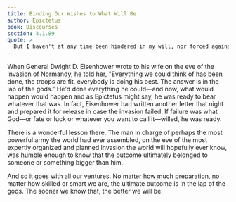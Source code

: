 ```yaml
---
title: Binding Our Wishes to What Will Be
author: Epictetus
book: Discourses
section: 4.1.89
quote: >
  But I haven't at any time been hindered in my will, nor forced against it. And how is this possible? I have bound up my choice to act with the will of God. God wills that I be sick, such is my will. He wills that I should choose something, so do I. He wills that I reach for something, or something be given to me—I wish for the same. What God doesn't will, I do not wish for.
---
```


When General Dwight D. Eisenhower wrote to his wife on the eve of the invasion of Normandy, he told her, "Everything we could think of has been done, the troops are fit, everybody is doing his best. The answer is in the lap of the gods." He'd done everything he could—and now, what would happen would happen and as Epictetus might say, he was ready to bear whatever that was. In fact, Eisenhower had written another letter that night and prepared it for release in case the invasion failed. If failure was what God—or fate or luck or whatever you want to call it—willed, he was ready.

There is a wonderful lesson there. The man in charge of perhaps the most powerful army the world had ever assembled, on the eve of the most expertly organized and planned invasion the world will hopefully ever know, was humble enough to know that the outcome ultimately belonged to someone or something bigger than him.

And so it goes with all our ventures. No matter how much preparation, no matter how skilled or smart we are, the ultimate outcome is in the lap of the gods. The sooner we know that, the better we will be.
